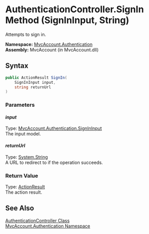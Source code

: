 AuthenticationController.SignIn Method (SignInInput, String)
============================================================
Attempts to sign in.

**Namespace:** [MvcAccount.Authentication][1]  
**Assembly:** MvcAccount (in MvcAccount.dll)

Syntax
------

```csharp
public ActionResult SignIn(
	SignInInput input,
	string returnUrl
)
```

### Parameters

#### *input*
Type: [MvcAccount.Authentication.SignInInput][2]  
The input model.

#### *returnUrl*
Type: [System.String][3]  
A URL to redirect to if the operation succeeds.

### Return Value
Type: [ActionResult][4]  
The action result.

See Also
--------
[AuthenticationController Class][5]  
[MvcAccount.Authentication Namespace][1]  

[1]: ../README.md
[2]: ../SignInInput/README.md
[3]: http://msdn.microsoft.com/en-us/library/s1wwdcbf
[4]: http://msdn.microsoft.com/en-us/library/dd493064
[5]: README.md